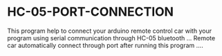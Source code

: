 # HC-05-PORT-CONNECTION
This program help to connect your arduino remote control car with your program using serial communication through HC-05 bluetooth ...
Remote car automatically connect through port after running this program ....
